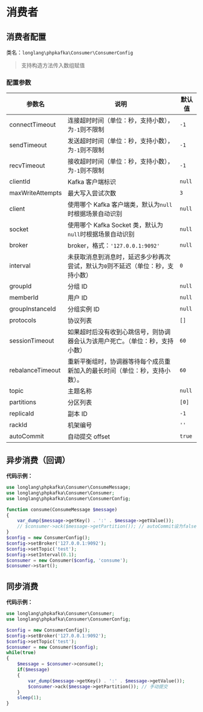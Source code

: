 # 消费者

## 消费者配置

类名：`longlang\phpkafka\Consumer\ConsumerConfig`

> 支持构造方法传入数组赋值

### 配置参数

| 参数名 | 说明 | 默认值 |
| - | - | - |
| connectTimeout | 连接超时时间（单位：秒，支持小数），为`-1`则不限制 | `-1` |
| sendTimeout | 发送超时时间（单位：秒，支持小数），为`-1`则不限制 | `-1` |
| recvTimeout | 接收超时时间（单位：秒，支持小数），为`-1`则不限制 | `-1` |
| clientId | Kafka 客户端标识 | `null` |
| maxWriteAttempts | 最大写入尝试次数 | `3` |
| client | 使用哪个 Kafka 客户端类，默认为`null`时根据场景自动识别 | `null` |
| socket | 使用哪个 Kafka Socket 类，默认为`null`时根据场景自动识别 | `null` |
| broker | broker，格式：`'127.0.0.1:9092'` | `null` |
| interval | 未获取消息到消息时，延迟多少秒再次尝试，默认为`0`则不延迟（单位：秒，支持小数） | `0` |
| groupId | 分组 ID | `null` |
| memberId | 用户 ID | `null` |
| groupInstanceId | 分组实例 ID | `null` |
| protocols | 协议列表 | `[]` |
| sessionTimeout | 如果超时后没有收到心跳信号，则协调器会认为该用户死亡。（单位：秒，支持小数） | `60` |
| rebalanceTimeout | 重新平衡组时，协调器等待每个成员重新加入的最长时间（单位：秒，支持小数）。 | `60` |
| topic | 主题名称 | `null` |
| partitions | 分区列表 | `[0]` |
| replicaId | 副本 ID | `-1` |
| rackId | 机架编号 | `''` |
| autoCommit | 自动提交 offset | `true` |

## 异步消费（回调）

**代码示例：**

```php
use longlang\phpkafka\Consumer\ConsumeMessage;
use longlang\phpkafka\Consumer\Consumer;
use longlang\phpkafka\Consumer\ConsumerConfig;

function consume(ConsumeMessage $message)
{
    var_dump($message->getKey() . ':' . $message->getValue());
    // $consumer->ack($message->getPartition()); // autoCommit设为false时，手动提交
}
$config = new ConsumerConfig();
$config->setBroker('127.0.0.1:9092');
$config->setTopic('test');
$config->setInterval(0.1);
$consumer = new Consumer($config, 'consume');
$consumer->start();
```

## 同步消费

**代码示例：**

```php
use longlang\phpkafka\Consumer\Consumer;
use longlang\phpkafka\Consumer\ConsumerConfig;

$config = new ConsumerConfig();
$config->setBroker('127.0.0.1:9092');
$config->setTopic('test');
$consumer = new Consumer($config);
while(true)
{
    $message = $consumer->consume();
    if($message)
    {
        var_dump($message->getKey() . ':' . $message->getValue());
        $consumer->ack($message->getPartition()); // 手动提交
    }
    sleep(1);
}
```
